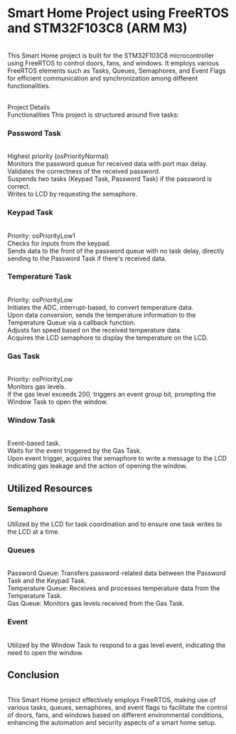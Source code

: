 # Smart Home Project using FreeRTOS and STM32F103C8 (ARM M3)
<br>This Smart Home project is built for the STM32F103C8 microcontroller using FreeRTOS to control doors, fans, and windows. It employs various FreeRTOS elements such as Tasks, Queues, Semaphores, and Event Flags for efficient communication and synchronization among different functionalities.

<br> Project Details
<br> Functionalities
This project is structured around five tasks:

### Password Task

<br>Highest priority (osPriorityNormal)
<br>Monitors the password queue for received data with port max delay.
<br>Validates the correctness of the received password.
<br>Suspends two tasks (Keypad Task, Password Task) if the password is correct.
<br>Writes to LCD by requesting the semaphore.
### Keypad Task

<br>Priority: osPriorityLow1
<br>Checks for inputs from the keypad.
<br>Sends data to the front of the password queue with no task delay, directly sending to the Password Task if there's received data.
### Temperature Task

<br>Priority: osPriorityLow
<br>Initiates the ADC, interrupt-based, to convert temperature data.
<br>Upon data conversion, sends the temperature information to the Temperature Queue via a callback function.
<br>Adjusts fan speed based on the received temperature data.
<br>Acquires the LCD semaphore to display the temperature on the LCD.
### Gas Task

<br>Priority: osPriorityLow
<br>Monitors gas levels.
<br>If the gas level exceeds 200, triggers an event group bit, prompting the Window Task to open the window.
### Window Task

<br>Event-based task.
<br>Waits for the event triggered by the Gas Task.
<br>Upon event trigger, acquires the semaphore to write a message to the LCD indicating gas leakage and the action of opening the window.
## Utilized Resources
### Semaphore
Utilized by the LCD for task coordination and to ensure one task writes to the LCD at a time.
### Queues

<br>Password Queue: Transfers password-related data between the Password Task and the Keypad Task.
<br>Temperature Queue: Receives and processes temperature data from the Temperature Task.
<br>Gas Queue: Monitors gas levels received from the Gas Task.
### Event

<br>Utilized by the Window Task to respond to a gas level event, indicating the need to open the window.
## Conclusion
<br>This Smart Home project effectively employs FreeRTOS, making use of various tasks, queues, semaphores, and event flags to facilitate the control of doors, fans, and windows based on different environmental conditions, enhancing the automation and security aspects of a smart home setup.




